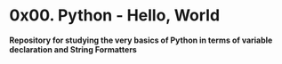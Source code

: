 # 0x00. Python - Hello, World

**Repository for studying the very basics of Python in terms of variable declaration and String Formatters**

